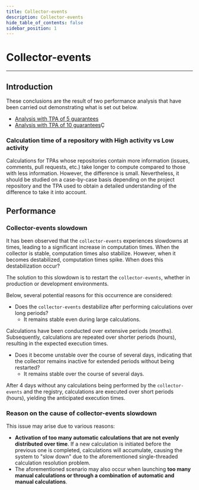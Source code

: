 ```yaml
---
title: Collector-events
description: Collector-events
hide_table_of_contents: false
sidebar_position: 1
---
```


# Collector-events

---

## Introduction

These conclusions are the result of two performance analysis that have been carried out demonstrating what is set out below.
- [Analysis with TPA of 5 guarantees](https://docs.google.com/spreadsheets/d/1Upg3FPM2alc0Ys-61MBUJiLufiG5ALuVAVllVsF58PY/edit?usp=sharing)
- [Analysis with TPA of 10 guarantees](https://docs.google.com/spreadsheets/d/1Xc7gb1O7iqSB86NvGlywV6z7nmkCe4msFGU3bldWqGo/edit?usp=sharing)Ç

### Calculation time of a repository with High activity vs Low activity

Calculations for TPAs whose repositories contain more information (issues, comments, pull requests, etc.) take longer to compute compared to those with less information. However, the difference is small. Nevertheless, it should be studied on a case-by-case basis depending on the project repository and the TPA used to obtain a detailed understanding of the difference to take it into account.

## Performance

### Collector-events slowdown

It has been observed that the `collector-events` experiences slowdowns at times, leading to a significant increase in computation times. When the collector is stable, computation times also stabilize. However, when it becomes destabilized, computation times spike. When does this destabilization occur?

The solution to this slowdown is to restart the `collector-events`, whether in production or development environments.

Below, several potential reasons for this occurrence are considered:

- Does the `collector-events` destabilize after performing calculations over long periods?
    - It remains stable even during large calculations.

Calculations have been conducted over extensive periods (months). Subsequently, calculations are repeated over shorter periods (hours), resulting in the expected execution times.

- Does it become unstable over the course of several days, indicating that the collector remains inactive for extended periods without being restarted?
    - It remains stable over the course of several days.

After 4 days without any calculations being performed by the `collector-events` and the registry, calculations are executed over short periods (hours), yielding the anticipated execution times.

### Reason on the cause of collector-events slowdown

This issue may arise due to various reasons:

- **Activation of too many automatic calculations that are not evenly distributed over time**. If a new calculation is initiated before the previous one is completed, calculations will accumulate, causing the system to "slow down" due to the aforementioned single-threaded calculation resolution problem.
- The aforementioned scenario may also occur when launching **too many manual calculations or through a combination of automatic and manual calculations**.
